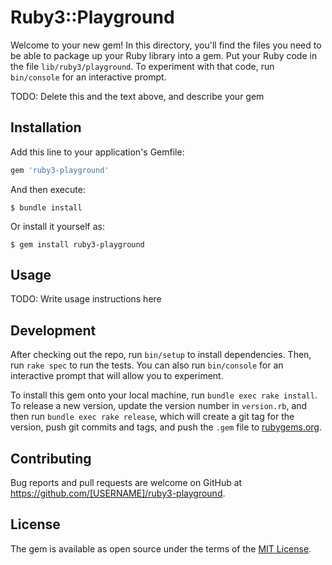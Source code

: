 # Ruby3::Playground

Welcome to your new gem! In this directory, you'll find the files you need to be able to package up your Ruby library into a gem. Put your Ruby code in the file `lib/ruby3/playground`. To experiment with that code, run `bin/console` for an interactive prompt.

TODO: Delete this and the text above, and describe your gem

## Installation

Add this line to your application's Gemfile:

```ruby
gem 'ruby3-playground'
```

And then execute:

    $ bundle install

Or install it yourself as:

    $ gem install ruby3-playground

## Usage

TODO: Write usage instructions here

## Development

After checking out the repo, run `bin/setup` to install dependencies. Then, run `rake spec` to run the tests. You can also run `bin/console` for an interactive prompt that will allow you to experiment.

To install this gem onto your local machine, run `bundle exec rake install`. To release a new version, update the version number in `version.rb`, and then run `bundle exec rake release`, which will create a git tag for the version, push git commits and tags, and push the `.gem` file to [rubygems.org](https://rubygems.org).

## Contributing

Bug reports and pull requests are welcome on GitHub at https://github.com/[USERNAME]/ruby3-playground.


## License

The gem is available as open source under the terms of the [MIT License](https://opensource.org/licenses/MIT).
